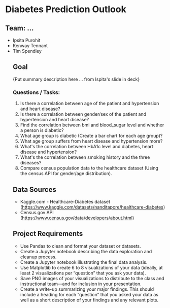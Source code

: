 <h1>Diabetes Prediction Outlook</h1>

<h2>Team: ... </h2>
<ul>
    <li>Ipsita Purohit</li>
    <li>Kenway Tennant</li>
    <li>Tim Spendley</li>

<h2>Goal</h2>
<p>{Put summary description here ... from Ispita's slide in deck}</p>

<h3>Questions / Tasks:</h3>
<ol>
    <li>Is there a correlation between age of the patient and hypertension and heart disease? 
    <li>Is there a correlation between gender/sex of the patient and hypertension and heart disease? 
    <li>Find the correlation between bmi and blood_sugar level and whether a person is diabetic? 
    <li>What age group is diabetic (Create a bar chart for each age group)?
    <li>What age group suffers from heart disease and hypertension more? 
    <li>What's the correlation between HbA1c level and diabetes, heart disease and hypertension?
    <li>What's the correlation between smoking history and the three diseases? 
    <li>Compare census population data to the healthcare dataset (Using the census API for gender/age distribution).
</ol>

<h2>Data Sources</h2>
<ul>
    <li>Kaggle.com - Healthcare-Diabetes dataset (<a href='https://www.kaggle.com/datasets/nanditapore/healthcare-diabetes'>https://www.kaggle.com/datasets/nanditapore/healthcare-diabetes</a>)
    <li>Census.gov API (<a href='https://www.census.gov/data/developers/about.html'>https://www.census.gov/data/developers/about.html</a>)
</ul>


<h2>Project Requirements</h2>
<ul>
    <li>Use Pandas to clean and format your dataset or datasets.</li>
    <li>Create a Jupyter notebook describing the data exploration and cleanup process.</li>
    <li>Create a Jupyter notebook illustrating the final data analysis.</li>
    <li>Use Matplotlib to create 6 to 8 visualizations of your data
    (ideally, at least 2 visualizations per “question” that you ask your data).</li>
    <li>Save PNG images of your visualizations to distribute to the class and instructional team—and for
    inclusion in your presentation.</li>
    <li>Create a write-up summarizing your major findings. This should include a heading for each “question”
    that you asked your data as well as a short description of your findings and any relevant plots.</li>
</ul>